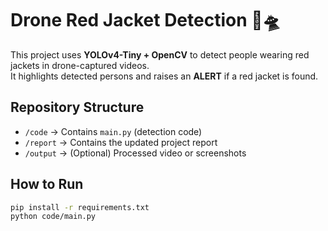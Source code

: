 # Drone Red Jacket Detection 🎥🛸

This project uses **YOLOv4-Tiny + OpenCV** to detect people wearing red jackets in drone-captured videos.  
It highlights detected persons and raises an **ALERT** if a red jacket is found.  

## Repository Structure
- `/code` → Contains `main.py` (detection code)  
- `/report` → Contains the updated project report  
- `/output` → (Optional) Processed video or screenshots  

## How to Run
```bash
pip install -r requirements.txt
python code/main.py
